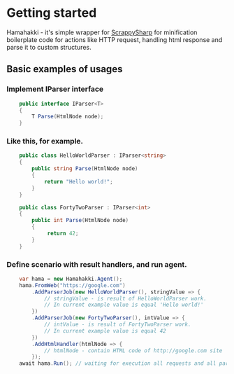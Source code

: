 ﻿# Getting started
 
Hamahakki - it's simple wrapper for [ScrappySharp](https://github.com/rflechner/ScrapySharp) for minification boilerplate code for actions like HTTP request, handling html response and parse it to custom structures.

## Basic examples of usages

### 

### Implement IParser interface

``` C#
    public interface IParser<T>
    {
        T Parse(HtmlNode node);
    }
```

### Like this, for example.

``` C#
    public class HelloWorldParser : IParser<string>
    {
        public string Parse(HtmlNode node)
        {
            return "Hello world!";
        }
    }

    public class FortyTwoParser : IParser<int>
    {
        public int Parse(HtmlNode node)
        {
             return 42;
        }
    }
```

### Define scenario with result handlers, and run agent.

```C#
    var hama = new Hamahakki.Agent();
    hama.FromWeb("https://google.com")
        .AddParserJob(new HelloWorldParser(), stringValue => {
            // stringValue - is result of HelloWorldParser work.
            // In current example value is equal 'Hello world!'
        })
        .AddParserJob(new FortyTwoParser(), intValue => {
            // intValue - is result of FortyTwoParser work.
            // In current example value is equal 42  
        })
        .AddHtmlHandler(htmlNode => {
            // htmlNode - contain HTML code of http://google.com site
        });
    await hama.Run(); // waiting for execution all requests and all parsers jobs
```
